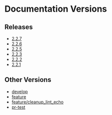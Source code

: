 # Documentation Versions

## Releases


- <a href="/2.2.7" target="_self">2.2.7</a>
- <a href="/2.2.6" target="_self">2.2.6</a>
- <a href="/2.2.5" target="_self">2.2.5</a>
- <a href="/2.2.3" target="_self">2.2.3</a>
- <a href="/2.2.2" target="_self">2.2.2</a>
- <a href="/2.2.1" target="_self">2.2.1</a>

## Other Versions


- <a href="/develop" target="_self">develop</a>
- <a href="/feature" target="_self">feature</a>
- <a href="/feature/cleanup_lint_echo" target="_self">feature/cleanup_lint_echo</a>
- <a href="/pr-test" target="_self">pr-test</a>
